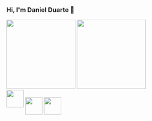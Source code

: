### Hi, I'm Daniel Duarte 👋

<div>
  <img height="180em" src="https://github-readme-stats.vercel.app/api?username=danrib27&theme=dracula&show_icons=true" />
  <img height="180em" src="https://github-readme-stats.vercel.app/api/top-langs/?username=danrib27&hide=html&layout=compact&theme=dracula" />
</div>
<div>
  <img margin="30px" height="45em" src="https://cdn.jsdelivr.net/gh/devicons/devicon/icons/react/react-original-wordmark.svg" />
  <img align="center" height="45em" src="https://cdn.jsdelivr.net/gh/devicons/devicon/icons/typescript/typescript-original.svg" />
  <img align="center" height="45em" src="https://cdn.jsdelivr.net/gh/devicons/devicon/icons/sass/sass-original.svg" />
</div>
